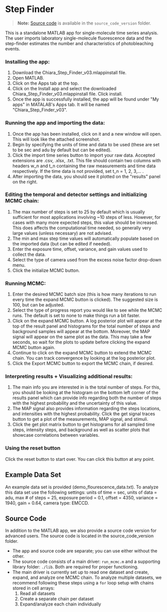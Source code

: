 # Step Finder

> **Note:** [Source code](#source-code) is available in the `source_code_version` folder.  

This is a standalone MATLAB app for single-molecule time series analysis. The user imports laboratory single-molecule fluorescence data and the step-finder estimates the number and characteristics of photobleaching events.

### Installing the app:
1. Download the Chiara_Step_Finder_v03.mlappinstall file.
2. Open MATLAB.
3. Click on the Apps tab at the top.
4. Click on the Install app and select the downloaded Chiara_Step_Finder_v03.mlappinstall file. Click install.
5. Once the app is successfully installed, the app will be found under "My apps" in MATALAB's Apps tab. It will be named "Chiara_Step_Finder_v03". 

### Running the app and importing the data:
1. Once the app has been installed, click on it and a new window will open. This will look like the attached screenshot.
2. Begin by specifying the units of time and data to be used (these are set to be sec and adu by default but can be edited).
4. Click the import time series button to import your raw data. Accepted extensions are .csv, .xlsx, .txt. This file should contain two columns with headers w_n and t_n containing the raw measurements and time data respectively. If the time data is not provided, set t_n = 1, 2, 3,... .
5. After importing the data, you should see it plotted on the "results" panel on the right.

### Editing the temporal and detector settings and initializing MCMC chain:
1. The max number of steps is set to 25 by default which is usually sufficient for most applications involving ~10 steps of less. However, for cases with many more expected steps, this value should be increased. This does affects the computational time needed, so generally very large values (unless necessary) are not advised. 
2. The min and max step time values will automatically populate based on the imported data (but can be edited if needed). 
3. Enter the exposure time, offset, variance, and gain values used to collect the data.
4. Select the type of camera used from the excess noise factor drop-down menu. 
5. Click the initialize MCMC button.

### Running MCMC:
1. Enter the desired MCMC batch size (this is how many iterations to run every time the expand MCMC button is clicked). The suggested size is 100, but can be adjusted.
2. Select the type of progress report you would like to see while the MCMC runs. The default is set to none to make things run a bit faster. 
3. Click on the expand MCMC button. A log posterior plot will appear at the top of the result panel and histograms for the total number of steps and background samples will appear at the bottom. Moreover, the MAP signal will appear on the same plot as the data. This may take a few seconds, so wait for the plots to update before clicking the expand MCMC button again. 
4. Continue to click on the expand MCMC button to extend the MCMC chain. You can track convergence by looking at the log posterior plot. 
5. Click the Export MCMC button to export the MCMC chain, if desired.

### Interpreting results + Visualizing additional results:
1. The main info you are interested in is the total number of steps. For this, you should be looking at the histogram on the bottom left corner of the results panel which can provide info regarding both the number of steps with the highest probability and the uncertainty of this value.  
2. The MAP signal also provides information regarding the steps locations, and intensities with the highest probability. Click the get signal traces button to get a plot of the measurements, MAP signal, and stimuli. 
3. Click the get plot matrix button to get histograms for all sampled time steps, intensity steps, and background as well as scatter plots that showcase correlations between variables. 

### Using the reset button
Click the reset button to start over. You can click this button at any point.

## Example Data Set
An example data set is provided (demo_flourescence_data.txt). To analyze this data set use the following settings: units of time = sec, units of data = adu, max # of steps = 25, exposure period = 0.1, offset = 4350, variance = 1940, gain = 0.64, camera type: EMCCD. 

## Source Code
In addition to the MATLAB app, we also provide a source code version for advanced users. The source code is located in the source_code_version folder. 
- The app and source code are separate; you can use either without the other.
- The source code consists of a main driver: `run_mcmc.m` and a supporting library folder: `./lib`. Both are required for proper functioning.
- The main driver is currently set up to read one dataset and create, expand, and analyze one MCMC chain. To analyze multiple datasets, we recommend following these steps using a `for` loop setup with chains stored in cell arrays:  
  1. Read all datasets  
  2. Create a separate chain per dataset  
  3. Expand/analyze each chain individually 


<!-- ## Contact
If you have any questions, contact us: <br>
Chiara Mattamira - cmattami@vols.utk.edu <br>
Ioannis Sgouralis - isgoural@utk.edu <br>  -->



